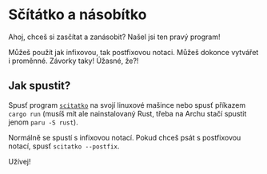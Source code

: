 # Sčítátko a násobítko

Ahoj, chceš si zasčítat a zanásobit? Našel jsi ten pravý program!

Můžeš použít jak infixovou, tak postfixovou notaci. Můžeš dokonce vytvářet i proměnné. Závorky taky! Úžasné, že?!

## Jak spustit?

Spusť program [`scitatko`](https://github.com/rosenbergm/arpar/releases/latest) na svojí linuxové mašince nebo spusť příkazem `cargo run` (musíš mít ale nainstalovaný Rust, třeba na Archu stačí spustit jenom `paru -S rust`).

Normálně se spustí s infixovou notací. Pokud chceš psát s postfixovou notací, spusť `scitatko --postfix`.

Užívej!